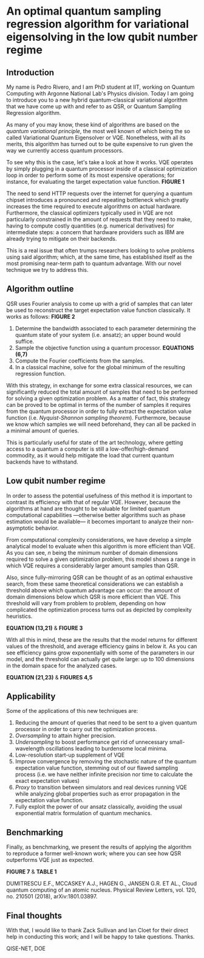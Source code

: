 # An optimal quantum sampling regression algorithm for variational eigensolving in the low qubit number regime

## Introduction
My name is Pedro Rivero, and I am PhD student at IIT, working on Quantum Computing with Argonne National Lab's Physics division. Today I am going to introduce you to a new hybrid quantum-classical variational algorithm that we have come up with and refer to as QSR, or Quantum Sampling Regression algorithm.

As many of you may know, these kind of algorithms are based on the *quantum variational principle*, the most well known of which being the so called Variational Quantum Eigensolver or VQE. Nonetheless, with all its merits, this algorithm has turned out to be quite expensive to run given the way we currently access quantum processors.

To see why this is the case, let's take a look at how it works. VQE operates by simply plugging in a quantum processor inside of a classical optimization loop in order to perform some of its most expensive operations; for instance, for evaluating the target expectation value function. **FIGURE 1**

The need to send HTTP requests over the internet for querying a quantum chipset introduces a pronounced and repeating bottleneck which greatly increases the time required to execute algorithms on actual hardware. Furthermore, the classical optimizers typically used in VQE are not particularly constrained in the amount of requests that they need to make, having to compute costly quantities (e.g. numerical derivatives) for intermediate steps: a concern that hardware providers such as IBM are already trying to mitigate on their backends.

This is a real issue that often trumps researchers looking to solve problems using said algorithm; which, at the same time, has established itself as the most promising near-term path to quantum advantage. With our novel technique we try to address this.


## Algorithm outline
QSR uses Fourier analysis to come up with a grid of samples that can later be used to reconstruct the target expectation value function classically. It works as follows: **FIGURE 2**

1. Determine the bandwidth associated to each parameter determining the quantum state of your system (i.e. ansatz); an upper bound would suffice.
2. Sample the objective function using a quantum processor. **EQUATIONS (6,7)**
3. Compute the Fourier coefficients from the samples.
4. In a classical machine, solve for the global minimum of the resulting regression function.

With this strategy, in exchange for some extra classical resources, we can significantly reduced the total amount of samples that need to be performed for solving a given optimization problem. As a matter of fact, this strategy can be proved to be optimal in terms of the number of samples it requires from the quantum processor in order to fully extract the expectation value function (i.e. *Nyquist-Shannon sampling theorem*). Furthermore, because we know which samples we will need beforehand, they can all be packed in a minimal amount of queries.

This is particularly useful for state of the art technology, where getting access to a quantum a computer is still a low-offer/high-demand commodity, as it would help mitigate the load that current quantum backends have to withstand.


## Low qubit number regime
In order to assess the potential usefulness of this method it is important to contrast its efficiency with that of regular VQE. However, because the algorithms at hand are thought to be valuable for limited quantum computational capabilities —otherwise better algorithms such as phase estimation would be available— it becomes important to analyze their non-asymptotic behavior.

From computational complexity considerations, we have develop a simple analytical model to evaluate when this algorithm is more efficient than VQE. As you can see, *n* being the minimum number of domain dimensions required to solve a given optimization problem, this model shows a range in which VQE requires a considerably larger amount samples than QSR.

Also, since fully-mirroring QSR can be thought of as an optimal exhaustive search, from these same theoretical considerations we can establish a threshold above which quantum advantage can occur: the amount of domain dimensions below which QSR is more efficient than VQE. This threshold will vary from problem to problem, depending on how complicated the optimization process turns out as depicted by complexity heuristics.

**EQUATION (13,21)** & **FIGURE 3**

With all this in mind, these are the results that the model returns for different values of the threshold, and average efficiency gains in below it. As you can see efficiency gains grow exponentially with some of the parameters in our model, and the threshold can actually get quite large: up to 100 dimensions in the domain space for the analyzed cases.

**EQUATION (21,23)** & **FIGURES 4,5**


## Applicability
Some of the applications of this new techniques are:

1. Reducing the amount of queries that need to be sent to a given quantum processor in order to carry out the optimization process.
2. *Oversampling* to attain higher precision.
3. *Undersampling* to boost performance get rid of unnecessary small-wavelength oscillations leading to burdensome local minima.
4. Low-resolution start-up supplement of VQE
5. Improve convergence by removing the stochastic nature of the quantum expectation value function, stemming out of our flawed sampling process (i.e. we have neither infinite precision nor time to calculate the exact expectation values)
6. *Proxy* to transition between simulators and real devices running VQE while analyzing global properties such as error propagation in the expectation value function.
7. Fully exploit the power of our ansatz classically, avoiding the usual exponential matrix formulation of quantum mechanics.


## Benchmarking
Finally, as benchmarking, we present the results of applying the algorithm to reproduce a former well-known work; where you can see how QSR outperforms VQE just as expected.

**FIGURE 7** & **TABLE 1**

DUMITRESCU E.F., MCCASKEY A.J., HAGEN G., JANSEN G.R. ET AL., Cloud quantum computing of an atomic nucleus. Physical Review Letters, vol. 120, no. 210501 (2018), arXiv:1801.03897.


## Final thoughts
With that, I would like to thank Zack Sullivan and Ian Cloet for their direct help in conducting this work; and I will be happy to take questions. Thanks.

QISE-NET, DOE
